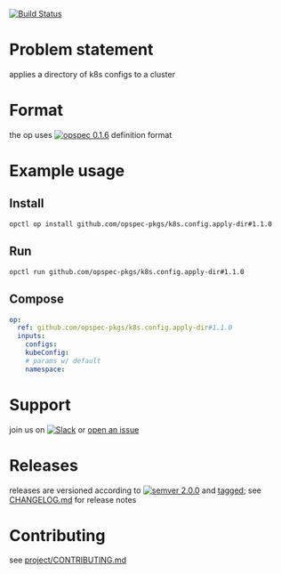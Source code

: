 [![Build Status](https://travis-ci.org/opspec-pkgs/k8s.config.apply-dir.svg?branch=master)](https://travis-ci.org/opspec-pkgs/k8s.config.apply-dir)

# Problem statement

applies a directory of k8s configs to a cluster

# Format

the op uses [![opspec 0.1.6](https://img.shields.io/badge/opspec-0.1.6-brightgreen.svg?colorA=6b6b6b&colorB=fc16be)](https://opspec.io/0.1.6) definition format

# Example usage

## Install

```shell
opctl op install github.com/opspec-pkgs/k8s.config.apply-dir#1.1.0
```

## Run

```
opctl run github.com/opspec-pkgs/k8s.config.apply-dir#1.1.0
```

## Compose

```yaml
op:
  ref: github.com/opspec-pkgs/k8s.config.apply-dir#1.1.0
  inputs:
    configs:
    kubeConfig:
    # params w/ default
    namespace:
```

# Support

join us on
[![Slack](https://opctl-slackin.herokuapp.com/badge.svg)](https://opctl-slackin.herokuapp.com/)
or
[open an issue](https://github.com/opspec-pkgs/k8s.config.apply-dir/issues)

# Releases

releases are versioned according to
[![semver 2.0.0](https://img.shields.io/badge/semver-2.0.0-brightgreen.svg)](http://semver.org/spec/v2.0.0.html)
and [tagged](https://git-scm.com/book/en/v2/Git-Basics-Tagging); see
[CHANGELOG.md](CHANGELOG.md) for release notes

# Contributing

see
[project/CONTRIBUTING.md](https://github.com/opspec-pkgs/project/blob/master/CONTRIBUTING.md)
